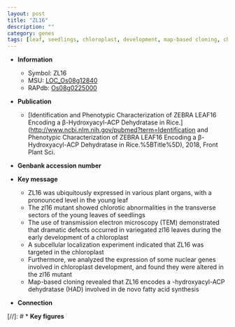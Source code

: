 ```yaml
---
layout: post
title: "ZL16"
description: ""
category: genes
tags: [leaf, seedlings, chloroplast, development, map-based cloning, chloroplast development]
---
```


* **Information**  
    + Symbol: ZL16  
    + MSU: [LOC_Os08g12840](http://rice.uga.edu/cgi-bin/ORF_infopage.cgi?orf=LOC_Os08g12840)  
    + RAPdb: [Os08g0225000](http://rapdb.dna.affrc.go.jp/viewer/gbrowse_details/irgsp1?name=Os08g0225000)  

* **Publication**  
    + [Identification and Phenotypic Characterization of ZEBRA LEAF16 Encoding a β-Hydroxyacyl-ACP Dehydratase in Rice.](http://www.ncbi.nlm.nih.gov/pubmed?term=Identification and Phenotypic Characterization of ZEBRA LEAF16 Encoding a β-Hydroxyacyl-ACP Dehydratase in Rice.%5BTitle%5D), 2018, Front Plant Sci.

* **Genbank accession number**  

* **Key message**  
    + ZL16 was ubiquitously expressed in various plant organs, with a pronounced level in the young leaf
    + The zl16 mutant showed chlorotic abnormalities in the transverse sectors of the young leaves of seedlings
    + The use of transmission electron microscopy (TEM) demonstrated that dramatic defects occurred in variegated zl16 leaves during the early development of a chloroplast
    + A subcellular localization experiment indicated that ZL16 was targeted in the chloroplast
    + Furthermore, we analyzed the expression of some nuclear genes involved in chloroplast development, and found they were altered in the zl16 mutant
    + Map-based cloning revealed that ZL16 encodes a <a6><c2>-hydroxyacyl-ACP dehydratase (HAD) involved in de novo fatty acid synthesis

* **Connection**  

[//]: # * **Key figures**  


